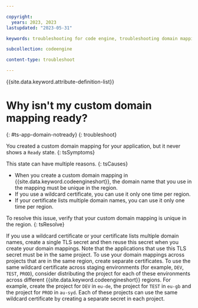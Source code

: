 ```yaml
---

copyright:
  years: 2023, 2023
lastupdated: "2023-05-31"

keywords: troubleshooting for code engine, troubleshooting domain mapping in code engine, tips for custom domain mapping in code engine, debugging custom domain mapping in code engine, custom domain mapping and code engine

subcollection: codeengine

content-type: troubleshoot

---
```


{{site.data.keyword.attribute-definition-list}}

# Why isn't my custom domain mapping ready?
{: #ts-app-domain-notready}
{: troubleshoot}

You created a custom domain mapping for your application, but it never shows a `Ready` state.
{: tsSymptoms}

This state can have multiple reasons.
{: tsCauses}

- When you create a custom domain mapping in {{site.data.keyword.codeengineshort}}, the domain name that you use in the mapping must be unique in the region.
- If you use a wildcard certificate, you can use it only one time per region.
- If your certificate lists multiple domain names, you can use it only one time per region.

To resolve this issue, verify that your custom domain mapping is unique in the region. 
{: tsResolve}

If you use a wildcard certificate or your certificate lists multiple domain names, create a single TLS secret and then reuse this secret when you create your domain mappings. Note that the applications that use this TLS secret must be in the same project. To use your domain mappings across projects that are in the same region, create separate certificates. To use the same wildcard certificate across staging environments (for example, `DEV`, `TEST`, `PROD`), consider distributing the project for each of these environments across different {{site.data.keyword.codeengineshort}} regions. For example, create the project for `DEV` in `eu-de`, the project for `TEST` in `eu-gb` and the project for `PROD` in `au-syd`. Each of these projects can use the same wildcard certificate by creating a separate secret in each project.
  


  
